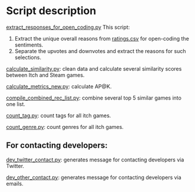 # Script description

[extract_responses_for_open_coding.py](./extract_responses_for_open_coding.py) This script:

1. Extract the unique overall reasons from [ratings.csv](../dataset/results/ratings.csv) for open-coding the sentiments.
2. Separate the upvotes and downvotes and extract the reasons for such selections.

[calculate_similarity.py](./calculate_similarity.py): clean data and calculate several similarity scores between Itch and Steam games.

[calculate_metrics_new.py](./calculate_metrics_new.py): calculate AP@K.

[compile_combined_rec_list.py](./compile_combined_rec_list.py): combine several top 5 similar games into one list.

[count_tag.py](./count_tag.py): count tags for all itch games.

[count_genre.py](./count_genre.py): count genres for all itch games.

## For contacting developers:

[dev_twitter_contact.py](./dev_twitter_contact.py): generates message for contacting developers via Twitter.

[dev_other_contact.py](./dev_other_contact.py): generates message for contacting developers via emails.